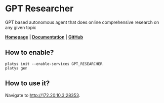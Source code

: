 # GPT Researcher

GPT based autonomous agent that does online comprehensive research on any given topic 

**[Homepage](https://gptr.dev/)** | **[Documentation](https://docs.gptr.dev/docs/gpt-researcher/introduction)** | **[GitHub](https://github.com/assafelovic/gpt-researcher)**

## How to enable?

```
platys init --enable-services GPT_RESEARCHER
platys gen
```

## How to use it?

Navigate to <http://172.20.10.3:28353>.